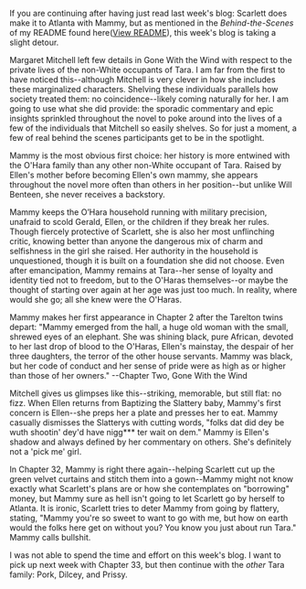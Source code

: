 
If you are continuing after having just read last week's blog: Scarlett does make it to Atlanta with Mammy, but as mentioned in the *Behind-the-Scenes* of my README found here([View README](https://github.com/mendoza-cm/goneWithTheWind/blob/main/README.md)), 
this week's blog is taking a slight detour.  

Margaret Mitchell left few details in Gone With the Wind with respect to the private lives of the non-White occupants of Tara. I am far from the first to have noticed this--although Mitchell 
is very clever in how she includes these marginalized characters. Shelving these individuals parallels how society treated them: no coincidence--likely coming naturally for her. I am going to 
use what she did provide: the sporadic commentary 
and epic insights sprinkled throughout the novel to poke around into the lives of a few of the individuals that Mitchell so easily shelves. So for just a moment, a few of real behind the scenes 
participants get to be in the spotlight.

Mammy is the most obvious first choice: her history is more entwined with the O'Hara family than any other non-White occupant of Tara. Raised by Ellen's mother before becoming Ellen's 
own mammy, she appears throughout the novel more often than others in her position--but unlike Will Benteen, she never receives a backstory.

Mammy keeps the O’Hara household running with military precision, unafraid to scold Gerald, Ellen, or the children if they break her rules. Though fiercely protective of Scarlett, she is also her 
most unflinching critic, knowing better than anyone the dangerous mix of charm and selfishness in the girl she raised. Her authority in the household is unquestioned, though it is built on a 
foundation she did not choose. Even after emancipation, Mammy remains at Tara--her sense of loyalty and identity tied not to freedom, but to the O'Haras themselves--or maybe the thought of starting 
over again at her age was just too much. In reality, where would she go; all she knew were the O'Haras.

Mammy makes her first appearance in Chapter 2 after the Tarelton twins depart: 
"Mammy emerged from the hall, a huge old woman with the small, shrewed eyes of an elephant. She was shining black, pure African, devoted to her last drop of blood to the O'Haras, Ellen's mainstay, 
the despair of her three daughters, the terror of the other house servants. Mammy was black, but her code of conduct and her sense of pride were as high as or higher than those of her owners." 
--Chapter Two, Gone With the Wind

Mitchell gives us glimpses like this--striking, memorable, but still flat: no fizz. When Ellen returns from Baptizing the Slattery baby, Mammy's first concern is Ellen--she preps her a plate and presses 
her to eat. Mammy casually dismisses the Slatterys with cutting words, "folks dat did dey be wuth shootin' dey'd have nigg*** ter wait on dem." Mammy is Ellen's shadow and always defined by her commentary 
on others. She's definitely not a 'pick me' girl.

In Chapter 32, Mammy is right there again--helping Scarlett cut up the green velvet curtains and stitch them into a gown--Mammy might not know exactly what Scarlett's plans are or how she contemplates on 
"borrowing" money, but Mammy sure as hell isn't going to let Scarlett go by herself to Atlanta. It is ironic, Scarlett tries to deter Mammy from going by flattery, stating, "Mammy you're so sweet to want 
to go with me, but how on earth would the folks here get on without you? You know you just about run Tara." Mammy calls bullshit. 

I was not able to spend the time and effort on this week's blog. I want to pick up next week with Chapter 33, but then continue with the *other* Tara family: Pork, Dilcey, and Prissy.
